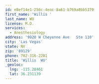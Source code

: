 ```yaml
---
id: e8ef14e1-256c-4eac-8a61-b769a0bb5370
first_name: 'Willis '
last_name: WU
license: M.D.
services:
  - Anesthesiology
address: '9920 W Cheyenne Ave   Ste 110'
city: 'Las Vegas'
state: NV
zip: '89129'
phone: 702-316-2281
title: 'Willis  WU'
_geoloc:
  lng: -115.28461
  lat: 36.231139
---
```

